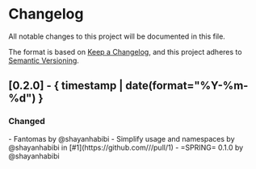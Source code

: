 
# Changelog

All notable changes to this project will be documented in this file.

The format is based on [Keep a Changelog](https://keepachangelog.com/en/1.0.0/),
and this project adheres to [Semantic Versioning](https://semver.org/spec/v2.0.0.html).

## [0.2.0] - { timestamp | date(format="%Y-%m-%d") }

<h3>Changed</h3>
- Fantomas  by @shayanhabibi
- Simplify usage and namespaces  by @shayanhabibi in [#1](https://github.com///pull/1)
- =SPRING= 0.1.0  by @shayanhabibi

<!-- generated by git-cliff -->
<!-- using Partas Fake.Tools.GitCliff -->
